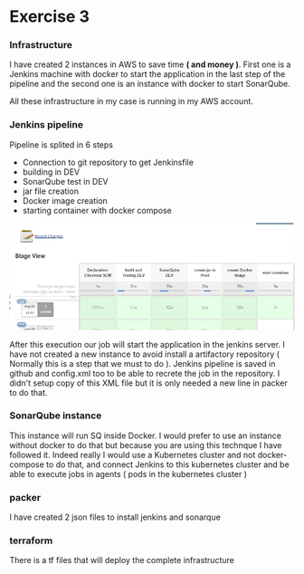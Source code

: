 # Exercise 3

### Infrastructure

I have created 2 instances in AWS to save time **( and money )**. First one is a Jenkins machine with docker to start the application in the last step of the pipeline and the second one is an instance with docker to start SonarQube. 

All these infrastructure in my case is running in my AWS account. 

### Jenkins pipeline

Pipeline is splited in 6 steps

- Connection to git repository to get Jenkinsfile
- building in DEV
- SonarQube test in DEV 
- jar file creation
- Docker image creation
- starting container with docker compose

![Pipeline](pipeline.png)

After this execution our job will start the application in the jenkins server. I have not created a new instance to avoid install a artifactory repository ( Normally this is a step that we must to do ). Jenkins pipeline is saved in github and config.xml too to be able to recrete the job in the repository. I didn't setup copy of this XML file but it is only needed a new line in packer to do that.

### SonarQube instance

This instance will run SQ inside Docker. I would prefer to use an instance without docker to do that but because you are using this technque I have followed it. Indeed really I would use a Kubernetes cluster and not docker-compose to do that, and connect Jenkins to this kubernetes cluster and be able to execute jobs in agents ( pods in the kubernetes cluster )

### packer

I have created 2 json files to install jenkins and sonarque

### terraform

There is a tf files that will deploy the complete infrastructure
